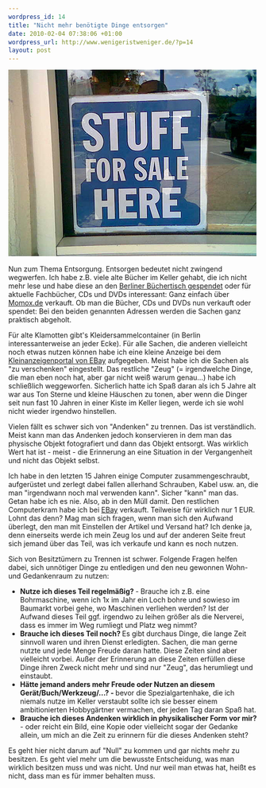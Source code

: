 ```yaml
--- 
wordpress_id: 14
title: "Nicht mehr benötigte Dinge entsorgen"
date: 2010-02-04 07:38:06 +01:00
wordpress_url: http://www.wenigeristweniger.de/?p=14
layout: post
---
```

<div class="center">
<a href="http://www.flickr.com/photos/debaird/124298436/"><img src="/wp-content/uploads/2010/02/124298436_ad13d795b9.jpeg" alt="Zeug" title="124298436_ad13d795b9" width="500" height="375" class="aligncenter size-full wp-image-249" /></a>
</div>

Nun zum Thema Entsorgung. Entsorgen bedeutet nicht zwingend wegwerfen. Ich habe z.B. viele alte Bücher im Keller gehabt, die ich nicht mehr lese und habe diese an den <a href="http://www.buechertisch.org/bucher-spenden/">Berliner Büchertisch gespendet</a> oder für aktuelle Fachbücher, CDs und DVDs interessant: Ganz einfach über <a href="http://ad.zanox.com/ppc/?14471569C1535662350T">Momox.de</a> verkauft. Ob man die Bücher, CDs und DVDs nun verkauft oder spendet: Bei den beiden genannten Adressen werden die Sachen ganz praktisch abgeholt.

Für alte Klamotten gibt's Kleidersammelcontainer (in Berlin interessanterweise an jeder Ecke). Für alle Sachen, die anderen vielleicht noch etwas nutzen können habe ich eine kleine Anzeige bei dem <a href="http://kleinanzeigen.ebay.de">Kleinanzeigenportal von EBay</a> aufgegeben. Meist habe ich die Sachen als "zu verschenken" eingestellt. Das restliche "Zeug" (= irgendwelche Dinge, die man eben noch hat, aber gar nicht weiß warum genau...) habe ich schließlich weggeworfen. Sicherlich hatte ich Spaß daran als ich 5 Jahre alt war aus Ton Sterne und kleine Häuschen zu tonen, aber wenn die Dinger seit nun fast 10 Jahren in einer Kiste im Keller liegen, werde ich sie wohl nicht wieder irgendwo hinstellen.

Vielen fällt es schwer sich von "Andenken" zu trennen. Das ist verständlich. Meist kann man das Andenken jedoch konservieren in dem man das physische Objekt fotografiert und dann das Objekt entsorgt. Was wirklich Wert hat ist - meist - die Erinnerung an eine Situation in der Vergangenheit und nicht das Objekt selbst.

Ich habe in den letzten 15 Jahren einige Computer zusammengeschraubt, aufgerüstet und zerlegt dabei fallen allerhand Schrauben, Kabel usw. an, die man "irgendwann noch mal verwenden kann". Sicher "kann" man das. Getan habe ich es nie. Also, ab in den Müll damit. Den restlichen Computerkram habe ich bei <a href="http://ebay.de">EBay</a> verkauft. Teilweise für wirklich nur 1 EUR. Lohnt das denn? Mag man sich fragen, wenn man sich den Aufwand überlegt, den man mit Einstellen der Artikel und Versand hat? Ich denke ja, denn einerseits werde ich mein Zeug los und auf der anderen Seite freut sich jemand über das Teil, was ich verkaufe und kann es noch nutzen.

Sich von Besitztümern zu Trennen ist schwer. Folgende Fragen helfen dabei, sich unnötiger Dinge zu entledigen und den neu gewonnen Wohn- und Gedankenraum zu nutzen:
<ul>
	<li><strong>Nutze ich dieses Teil regelmäßig</strong><strong>? </strong>- Brauche ich z.B. eine Bohrmaschine, wenn ich 1x im Jahr ein Loch bohre und sowieso im Baumarkt vorbei gehe, wo Maschinen verliehen werden? Ist der Aufwand dieses Teil ggf. irgendwo zu leihen größer als die Nerverei, dass es immer im Weg rumliegt und Platz weg nimmt?</li>
	<li><strong>Brauche ich dieses Teil noch? </strong>Es gibt durchaus Dinge, die lange Zeit sinnvoll waren und ihren Dienst erledigten. Sachen, die man gerne nutzte und jede Menge Freude daran hatte. Diese Zeiten sind aber vielleicht vorbei. Außer der Erinnerung an diese Zeiten erfüllen diese Dinge ihren Zweck nicht mehr und sind nur "Zeug", das herumliegt und einstaubt.</li>
	<li><strong>Hätte jemand anders mehr Freude oder Nutzen an diesem Gerät/Buch/Werkzeug/...? - </strong>bevor die Spezialgartenhake, die ich niemals nutze im Keller verstaubt sollte ich sie besser einem ambitionierten Hobbygärtner vermachen, der jeden Tag daran Spaß hat.</li>
	<li><strong>Brauche ich dieses Andenken wirklich in physikalischer Form vor mir? </strong> - oder reicht ein Bild, eine Kopie oder vielleicht sogar der Gedanke allein, um mich an die Zeit zu erinnern für die dieses Andenken steht?</li>
</ul>
Es geht hier nicht darum auf "Null" zu kommen und gar nichts mehr zu besitzen. Es geht viel mehr um die bewusste Entscheidung, was man wirklich besitzen muss und was nicht. Und nur weil man etwas hat, heißt es nicht, dass man es für immer behalten muss.
